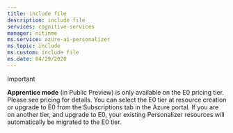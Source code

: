 ```yaml
---
title: include file
description: include file
services: cognitive-services
manager: nitinme
ms.service: azure-ai-personalizer
ms.topic: include
ms.custom: include file
ms.date: 04/29/2020
---
```


> [!Important]
> **Apprentice mode** (in Public Preview) is only available on the E0 pricing tier. Please see pricing for details. You can select the E0 tier at resource creation or upgrade to E0 from the Subscriptions tab in the Azure portal. If you are on another tier, and upgrade to E0, your existing Personalizer resources will automatically be migrated to the E0 tier.
